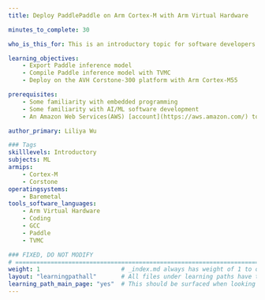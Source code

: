 ```yaml
---
title: Deploy PaddlePaddle on Arm Cortex-M with Arm Virtual Hardware

minutes_to_complete: 30

who_is_this_for: This is an introductory topic for software developers interested in using PaddlePaddle for Arm Cortex-M processors.

learning_objectives: 
    - Export Paddle inference model
    - Compile Paddle inference model with TVMC
    - Deploy on the AVH Corstone-300 platform with Arm Cortex-M55

prerequisites:
    - Some familiarity with embedded programming 
    - Some familiarity with AI/ML software development 
    - An Amazon Web Services(AWS) [account](https://aws.amazon.com/) to subscribe [Arm Virtual Hardware](https://aws.amazon.com/marketplace/pp/prodview-urbpq7yo5va7g) Amazon Machine Image(AMI). 

author_primary: Liliya Wu

### Tags
skilllevels: Introductory
subjects: ML
armips:
    - Cortex-M
    - Corstone
operatingsystems:
    - Baremetal
tools_software_languages:
    - Arm Virtual Hardware
    - Coding
    - GCC
    - Paddle
    - TVMC

### FIXED, DO NOT MODIFY
# ================================================================================
weight: 1                       # _index.md always has weight of 1 to order correctly
layout: "learningpathall"       # All files under learning paths have this same wrapper
learning_path_main_page: "yes"  # This should be surfaced when looking for related content. Only set for _index.md of learning path content.
---
```

